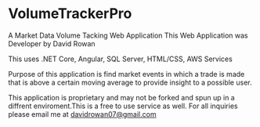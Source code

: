 # VolumeTrackerPro
A Market Data Volume Tacking Web Application
This Web Application was Developer by David Rowan

This uses .NET Core, Angular, SQL Server, HTML/CSS, AWS Services

Purpose of this application is find market events in which a trade is made that is above a certain moving average to provide insight
to a possible user.

This application is proprietary and may not be forked and spun up in a diffrent enviroment.This is a free to use service as well. For all inquiries please email me at davidrowan07@gmail.com
